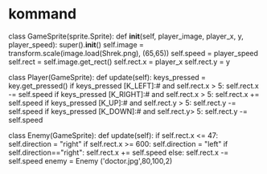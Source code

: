 # kommand
class GameSprite(sprite.Sprite):
        def __init__(self, player_image, player_x, y, player_speed):
            super().__init__()
            self.image = transform.scale(image.load(Shrek.png), (65,65))
            self.speed = player_speed
            self.rect = self.image.get_rect()
            self.rect.x = player_x
            self.rect.y = y

class Player(GameSprite):
    def update(self):
        keys_pressed = key.get_pressed()
        if keys_pressed [K_LEFT]:# and self.rect.x > 5:
            self.rect.x -= self.speed
        if keys_pressed [K_RIGHT]:# and self.rect.x > 5:
            self.rect.x += self.speed
        if keys_pressed [K_UP]:# and self.rect.у > 5:
            self.rect.y -= self.speed
        if keys_pressed [K_DOWN]:# and self.rect.y> 5:
            self.rect.у -= self.speed

class Enemy(GameSprite):
    def update(self):
        if self.rect.x <= 47:
            self.direction = "right"
        if self.rect.x >= 600:
            self.direction = "left"
        if self.direction=="right":
            self.rect.x +=  self.speed
        else:
            self.rect.x -= self.speed
enemy = Enemy ('doctor.jpg',80,100,2)
